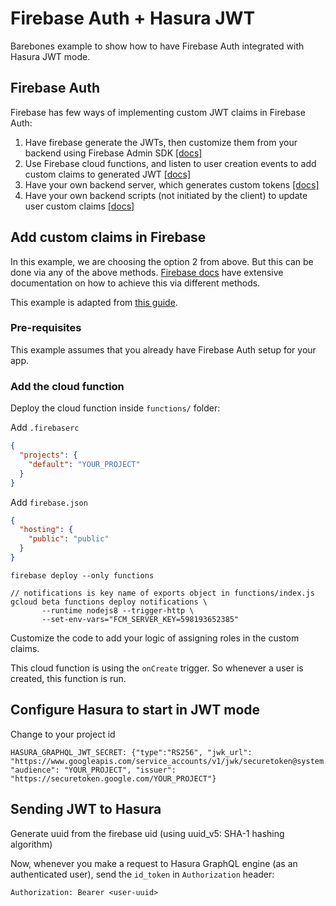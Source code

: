# Firebase Auth + Hasura JWT

Barebones example to show how to have Firebase Auth integrated with Hasura JWT mode.

## Firebase Auth

Firebase has few ways of implementing custom JWT claims in Firebase Auth:

1. Have firebase generate the JWTs, then customize them from your backend using
   Firebase Admin SDK [[docs]](https://firebase.google.com/docs/auth/admin/custom-claims#defining_roles_via_an_http_request)
2. Use Firebase cloud functions, and listen to user creation events to add
   custom claims to generated JWT [[docs]](https://firebase.google.com/docs/auth/admin/custom-claims#defining_roles_via_firebase_functions_on_user_creation)
3. Have your own backend server, which generates custom tokens [[docs]](https://firebase.google.com/docs/auth/admin/create-custom-tokens)
4. Have your own backend scripts (not initiated by the client) to update user custom claims [[docs]](https://firebase.google.com/docs/auth/admin/custom-claims#defining_roles_via_backend_script)

## Add custom claims in Firebase

In this example, we are choosing the option 2 from above. But this can be done via any of the above methods. [Firebase docs](https://firebase.google.com/docs/auth/admin/custom-claims) have extensive documentation on how to achieve this via different methods.

This example is adapted from [this guide](https://firebase.google.com/docs/auth/admin/custom-claims#defining_roles_via_firebase_functions_on_user_creation).

### Pre-requisites

This example assumes that you already have Firebase Auth setup for your app.

### Add the cloud function

Deploy the cloud function inside `functions/` folder:

Add `.firebaserc`
```json
{
  "projects": {
    "default": "YOUR_PROJECT"
  }
}
```

Add `firebase.json`
```json
{
  "hosting": {
    "public": "public"
  }
}
```

```shell
firebase deploy --only functions

// notifications is key name of exports object in functions/index.js
gcloud beta functions deploy notifications \
       --runtime nodejs8 --trigger-http \
       --set-env-vars="FCM_SERVER_KEY=598193652385"

```

Customize the code to add your logic of assigning roles in the custom claims.

This cloud function is using the `onCreate` trigger. So whenever a user is created, this function is run.

## Configure Hasura to start in JWT mode

Change to your project id
```
HASURA_GRAPHQL_JWT_SECRET: {"type":"RS256", "jwk_url": "https://www.googleapis.com/service_accounts/v1/jwk/securetoken@system.gserviceaccount.com", "audience": "YOUR_PROJECT", "issuer": "https://securetoken.google.com/YOUR_PROJECT"}
```

## Sending JWT to Hasura

Generate uuid from the firebase uid (using uuid_v5: SHA-1 hashing algorithm)

Now, whenever you make a request to Hasura GraphQL engine (as an authenticated user), send the `id_token` in `Authorization` header:

```
Authorization: Bearer <user-uuid>
```
